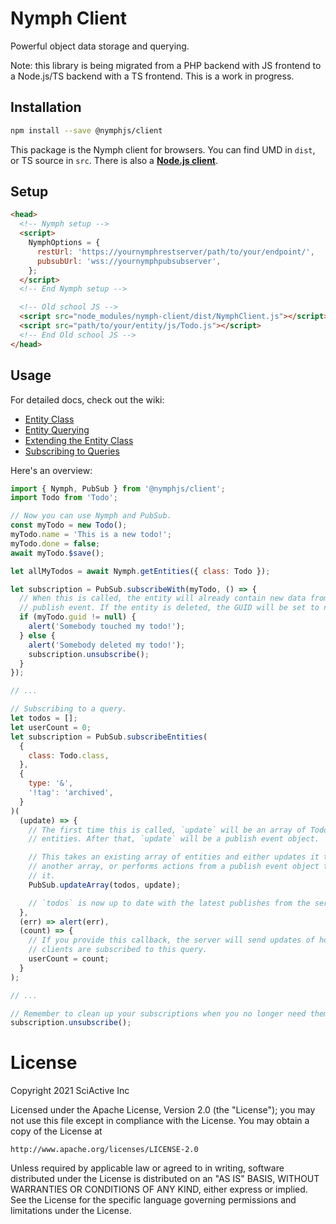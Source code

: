 # Nymph Client

Powerful object data storage and querying.

Note: this library is being migrated from a PHP backend with JS frontend to a Node.js/TS backend with a TS frontend. This is a work in progress.

## Installation

```sh
npm install --save @nymphjs/client
```

This package is the Nymph client for browsers. You can find UMD in `dist`, or TS source in `src`. There is also a **[Node.js client](https://github.com/sciactive/nymphjs/packages/client-node)**.

## Setup

```html
<head>
  <!-- Nymph setup -->
  <script>
    NymphOptions = {
      restUrl: 'https://yournymphrestserver/path/to/your/endpoint/',
      pubsubUrl: 'wss://yournymphpubsubserver',
    };
  </script>
  <!-- End Nymph setup -->

  <!-- Old school JS -->
  <script src="node_modules/nymph-client/dist/NymphClient.js"></script>
  <script src="path/to/your/entity/js/Todo.js"></script>
  <!-- End Old school JS -->
</head>
```

## Usage

For detailed docs, check out the wiki:

- [Entity Class](https://github.com/sciactive/nymph/wiki/Entity-Class)
- [Entity Querying](https://github.com/sciactive/nymph/wiki/Entity-Querying)
- [Extending the Entity Class](https://github.com/sciactive/nymph/wiki/Extending-the-Entity-Class)
- [Subscribing to Queries](https://github.com/sciactive/nymph/wiki/Subscribing-to-Queries)

Here's an overview:

```js
import { Nymph, PubSub } from '@nymphjs/client';
import Todo from 'Todo';

// Now you can use Nymph and PubSub.
const myTodo = new Todo();
myTodo.name = 'This is a new todo!';
myTodo.done = false;
await myTodo.$save();

let allMyTodos = await Nymph.getEntities({ class: Todo });

let subscription = PubSub.subscribeWith(myTodo, () => {
  // When this is called, the entity will already contain new data from the
  // publish event. If the entity is deleted, the GUID will be set to null.
  if (myTodo.guid != null) {
    alert('Somebody touched my todo!');
  } else {
    alert('Somebody deleted my todo!');
    subscription.unsubscribe();
  }
});

// ...

// Subscribing to a query.
let todos = [];
let userCount = 0;
let subscription = PubSub.subscribeEntities(
  {
    class: Todo.class,
  },
  {
    type: '&',
    '!tag': 'archived',
  }
)(
  (update) => {
    // The first time this is called, `update` will be an array of Todo
    // entities. After that, `update` will be a publish event object.

    // This takes an existing array of entities and either updates it to match
    // another array, or performs actions from a publish event object to update
    // it.
    PubSub.updateArray(todos, update);

    // `todos` is now up to date with the latest publishes from the server.
  },
  (err) => alert(err),
  (count) => {
    // If you provide this callback, the server will send updates of how many
    // clients are subscribed to this query.
    userCount = count;
  }
);

// ...

// Remember to clean up your subscriptions when you no longer need them.
subscription.unsubscribe();
```

# License

Copyright 2021 SciActive Inc

Licensed under the Apache License, Version 2.0 (the "License");
you may not use this file except in compliance with the License.
You may obtain a copy of the License at

    http://www.apache.org/licenses/LICENSE-2.0

Unless required by applicable law or agreed to in writing, software
distributed under the License is distributed on an "AS IS" BASIS,
WITHOUT WARRANTIES OR CONDITIONS OF ANY KIND, either express or implied.
See the License for the specific language governing permissions and
limitations under the License.
